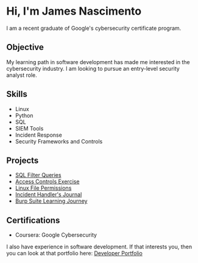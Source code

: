 # Hi, I'm James Nascimento

I am a recent graduate of Google's cybersecurity certificate program.

## Objective

My learning path in software development has made me interested in the cybersecurity industry. I am looking to pursue an entry-level security analyst role.

## Skills

- Linux
- Python
- SQL
- SIEM Tools
- Incident Response
- Security Frameworks and Controls

## Projects

- <a href="https://docs.google.com/document/d/1CJ4SxgTDVv6OS_X4WSERW7nFUuPUFbVCp5eNHbmbFYs/edit?usp=sharing&resourcekey=0-qZ5W0diDIgF7iwfxehuTew">SQL Filter Queries</a>
- <a href="https://docs.google.com/document/d/1dsKz1ktSOjB9NQtLgcJsDwRl_tY0oYyE7LQ8s4fNzNw/edit?usp=sharing">Access Controls Exercise</a>
- <a href="https://docs.google.com/document/d/14ZQyubieW4o7mKTHZFEawlB2P2XRcGSNTZkNeXMLZJA/edit?usp=sharing&resourcekey=0-9VnBIW7vL9qif3h-b54h3w">Linux File Permissions</a>
- <a href="https://docs.google.com/document/d/1HSWSrsUQqxG4JI9pcQ-lO7T39Rf_DJxVpJ3Hti5oWlw/edit?usp=sharing">Incident Handler's Journal</a>
- <a href="https://docs.google.com/document/d/1alYMfD3hWwUEE6U9ddydI7l4uKt3gDWRn_s8TXIl0G0/edit">Burp Suite Learning Journey</a>

## Certifications

- Coursera: Google Cybersecurity


I also have experience in software development. If that interests you, then you can look at that portfolio here: <a href="https://james-nascimento-portfolio.netlify.app/">Developer Portfolio</a>
